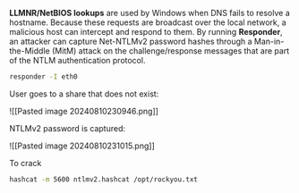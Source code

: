 
**LLMNR/NetBIOS lookups** are used by Windows when DNS fails to resolve a hostname. Because these requests are broadcast over the local network, a malicious host can intercept and respond to them. By running **Responder**, an attacker can capture Net-NTLMv2 password hashes through a Man-in-the-Middle (MitM) attack on the challenge/response messages that are part of the NTLM authentication protocol.

```bash
responder -I eth0
```

User goes to a share that does not exist:

![[Pasted image 20240810230946.png]]

NTLMv2 password is captured:

![[Pasted image 20240810231015.png]]

To crack

```bash
hashcat -m 5600 ntlmv2.hashcat /opt/rockyou.txt
```
